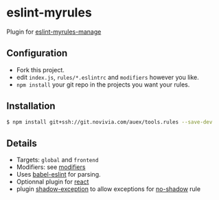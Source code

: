# eslint-myrules
Plugin for [eslint-myrules-manage](https://github.com/Cellule/eslint-myrules-manager)

## Configuration

- Fork this project.
- edit `index.js`, `rules/*.eslintrc` and `modifiers` however you like.
- `npm install` your git repo in the projects you want your rules.

## Installation

```bash
$ npm install git+ssh://git.novivia.com/auex/tools.rules --save-dev
```

## Details

- Targets: `global` and `frontend`
- Modifiers: see [modifiers](modifiers/README.md)
- Uses [babel-eslint](https://github.com/babel/babel-eslint) for parsing.
- Optionnal plugin for [react](https://github.com/yannickcr/eslint-plugin-react)
- plugin [shadow-exception](https://github.com/Cellule/eslint-plugin-shadow-exception) to allow exceptions for [no-shadow](http://eslint.org/docs/rules/no-shadow.html) rule

